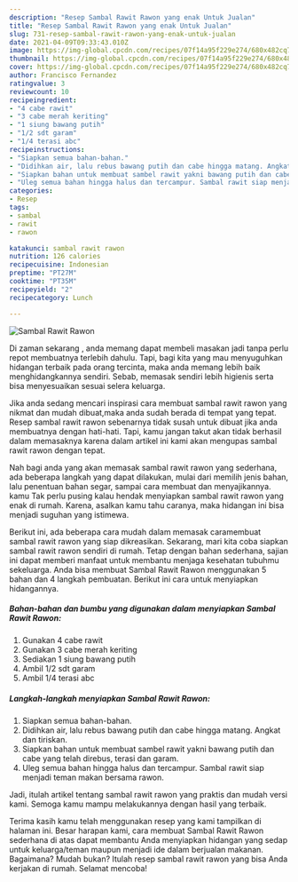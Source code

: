```yaml
---
description: "Resep Sambal Rawit Rawon yang enak Untuk Jualan"
title: "Resep Sambal Rawit Rawon yang enak Untuk Jualan"
slug: 731-resep-sambal-rawit-rawon-yang-enak-untuk-jualan
date: 2021-04-09T09:33:43.010Z
image: https://img-global.cpcdn.com/recipes/07f14a95f229e274/680x482cq70/sambal-rawit-rawon-foto-resep-utama.jpg
thumbnail: https://img-global.cpcdn.com/recipes/07f14a95f229e274/680x482cq70/sambal-rawit-rawon-foto-resep-utama.jpg
cover: https://img-global.cpcdn.com/recipes/07f14a95f229e274/680x482cq70/sambal-rawit-rawon-foto-resep-utama.jpg
author: Francisco Fernandez
ratingvalue: 3
reviewcount: 10
recipeingredient:
- "4 cabe rawit"
- "3 cabe merah keriting"
- "1 siung bawang putih"
- "1/2 sdt garam"
- "1/4 terasi abc"
recipeinstructions:
- "Siapkan semua bahan-bahan."
- "Didihkan air, lalu rebus bawang putih dan cabe hingga matang. Angkat dan tiriskan."
- "Siapkan bahan untuk membuat sambel rawit yakni bawang putih dan cabe yang telah direbus, terasi dan garam."
- "Uleg semua bahan hingga halus dan tercampur. Sambal rawit siap menjadi teman makan bersama rawon."
categories:
- Resep
tags:
- sambal
- rawit
- rawon

katakunci: sambal rawit rawon 
nutrition: 126 calories
recipecuisine: Indonesian
preptime: "PT27M"
cooktime: "PT35M"
recipeyield: "2"
recipecategory: Lunch

---
```



![Sambal Rawit Rawon](https://img-global.cpcdn.com/recipes/07f14a95f229e274/680x482cq70/sambal-rawit-rawon-foto-resep-utama.jpg)

Di zaman  sekarang , anda memang dapat membeli masakan jadi tanpa perlu repot membuatnya terlebih dahulu. Tapi, bagi kita yang mau menyuguhkan hidangan terbaik pada orang tercinta, maka anda memang lebih baik menghidangkannya sendiri. Sebab, memasak sendiri lebih higienis serta bisa menyesuaikan sesuai selera keluarga.

Jika anda sedang mencari inspirasi cara membuat sambal rawit rawon yang nikmat dan mudah dibuat,maka anda sudah berada di tempat yang tepat. Resep sambal rawit rawon  sebenarnya tidak susah untuk dibuat jika anda membuatnya dengan hati-hati. Tapi, kamu jangan takut akan tidak berhasil dalam memasaknya 
karena dalam artikel ini kami akan mengupas sambal rawit rawon dengan tepat.  



Nah bagi anda yang akan memasak sambal rawit rawon yang sederhana, ada beberapa langkah yang dapat dilakukan, mulai dari memilih jenis bahan, lalu penentuan bahan segar, sampai cara membuat dan menyajikannya. kamu Tak perlu pusing kalau hendak menyiapkan sambal rawit rawon yang enak di rumah. Karena, asalkan kamu  tahu caranya, maka hidangan ini bisa menjadi suguhan yang istimewa.

Berikut ini, ada beberapa cara mudah dalam memasak caramembuat sambal rawit rawon yang siap dikreasikan. Sekarang, mari kita coba siapkan sambal rawit rawon sendiri di rumah. Tetap dengan bahan sederhana, sajian ini dapat memberi manfaat untuk membantu menjaga kesehatan tubuhmu sekeluarga. Anda bisa membuat Sambal Rawit Rawon menggunakan 5 bahan dan 4 langkah pembuatan. Berikut ini cara untuk menyiapkan hidangannya.

<!--inarticleads1-->

##### Bahan-bahan dan bumbu yang digunakan dalam menyiapkan Sambal Rawit Rawon:

1. Gunakan 4 cabe rawit
1. Gunakan 3 cabe merah keriting
1. Sediakan 1 siung bawang putih
1. Ambil 1/2 sdt garam
1. Ambil 1/4 terasi abc




<!--inarticleads2-->

##### Langkah-langkah menyiapkan Sambal Rawit Rawon:

1. Siapkan semua bahan-bahan.
1. Didihkan air, lalu rebus bawang putih dan cabe hingga matang. Angkat dan tiriskan.
1. Siapkan bahan untuk membuat sambel rawit yakni bawang putih dan cabe yang telah direbus, terasi dan garam.
1. Uleg semua bahan hingga halus dan tercampur. Sambal rawit siap menjadi teman makan bersama rawon.




Jadi, itulah artikel tentang  sambal rawit rawon  yang praktis dan mudah versi kami. Semoga kamu mampu melakukannya dengan hasil yang terbaik. 

Terima kasih kamu telah menggunakan resep yang kami tampilkan di halaman ini. Besar harapan kami, cara membuat  Sambal Rawit Rawon sederhana di atas dapat membantu Anda menyiapkan hidangan yang sedap untuk keluarga/teman maupun menjadi ide dalam berjualan makanan. Bagaimana? Mudah bukan? Itulah resep sambal rawit rawon yang bisa Anda kerjakan di rumah. Selamat mencoba!


